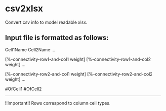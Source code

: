 # csv2xlsx
Convert csv info to model readable xlsx.


Input file is formatted as follows:
-------------------------------------------------------------------------------
Cell1Name Cell2Name ...

[%-connectivity-row1-and-col1 weight] [%-connectivity-row1-and-col2 weight] ...

[%-connectivity-row2-and-col1 weight] [%-connectivity-row2-and-col2 weight] ...

#OfCell1    #OfCell2

-------------------------------------------------------------------------------
!!Important!!
Rows correspond to column cell types.
